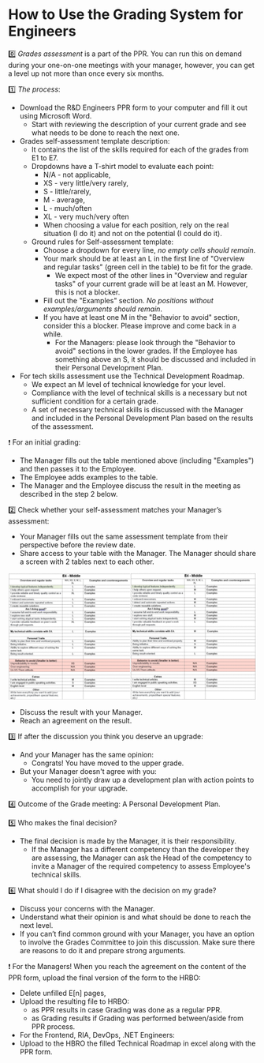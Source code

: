 # How to Use the Grading System for Engineers

:zero: *Grades assessment* is a part of the PPR. You can run this on demand during your one-on-one meetings with your manager, however, you can get a level up not more than once every six months.

    
:one: *The process*:

- Download the R&D Engineers PPR form to your computer and fill it out using Microsoft Word.
  - Start with reviewing the description of your current grade and see what needs to be done to reach the next one.
- Grades self-assessment template description:
  - It contains the list of the skills required for each of the grades from E1 to E7.
  - Dropdowns have a T-shirt model to evaluate each point:
	- N/A - not applicable,
    - XS - very little/very rarely,
    - S - little/rarely,
    - M - average,
    - L - much/often
    - XL - very much/very often
    - When choosing a value for each position, rely on the real situation (I do it) and not on the potential (I could do it).
  - Ground rules for Self-assessment template:
    - Choose a dropdown for every line, *no empty cells should remain*.
    - Your mark should be at least an L in the first line of "Overview and regular tasks" (green cell in the table) to be fit for the grade.
      - We expect most of the other lines in "Overview and regular tasks" of your current grade will be at least an M. However, this is not a blocker.
    - Fill out the "Examples" section. *No positions without examples/arguments should remain*.
    - If you have at least one M in the "Behavior to avoid" section, consider this a blocker. Please improve and come back in a while.
      - For the Managers: please look through the "Behavior to avoid" sections in the lower grades. If the Employee has something above an S, it should be discussed and included in their Personal Development Plan.	
- For tech skills assessment use the Technical Development Roadmap.
  - We expect an M level of technical knowledge for your level.
  - Сompliance with the level of technical skills is a necessary but not sufficient condition for a certain grade.
  - A set of necessary technical skills is discussed with the Manager and included in the Personal Development Plan based on the results of the assessment.
    
:exclamation: For an initial grading:
- The Manager fills out the table mentioned above (including "Examples") and then passes it to the Employee.
- The Employee adds examples to the table.
- The Manager and the Employee discuss the result in the meeting as described in the step 2 below.  
      
:two: Check whether your self-assessment matches your Manager’s assessment:

   - Your Manager fills out the same assessment template from their perspective before the review date.
   - Share access to your table with the Manager. The Manager should share a screen with 2 tables next to each other.

   ![selfassessment](../img/selfassessment.jpg)

   - Discuss the result with your Manager.
   - Reach an agreement on the result.

    
:three: If after the discussion you think you deserve an upgrade:

- And your Manager has the same opinion:
  - Congrats! You have moved to the upper grade.
- But your Manager doesn't agree with you:
  - You need to jointly draw up a development plan with action points to accomplish for your upgrade.  

:four: Outcome of the Grade meeting: A Personal Development Plan.

:five: Who makes the final decision?

- The final decision is made by the Manager, it is their responsibility.
  - If the Manager has a different competency than the developer they are assessing, the Manager can ask the Head of the competency to invite a Manager of the required competency to assess Employee's technical skills.	


:six: What should I do if I disagree with the decision on my grade?
- Discuss your concerns with the Manager.
- Understand what their opinion is and what should be done to reach the next level.
- If you can’t find common ground with your Manager, you have an option to involve the Grades Committee to join this discussion. Make sure there are reasons to do it and prepare strong arguments.

:exclamation: For the Managers! 
When you reach the agreement on the content of the PPR form, upload the final version of the form to the HRBO:
- Delete unfilled E[n] pages,
- Upload the resulting file to HRBO:
  - as PPR results in case Grading was done as a regular PPR.
  - as Grading results if Grading was performed between/aside from PPR process.
- For the Frontend, RIA, DevOps, .NET Engineers:
- Upload to the HBRO the filled Technical Roadmap in excel along with the PPR form.




